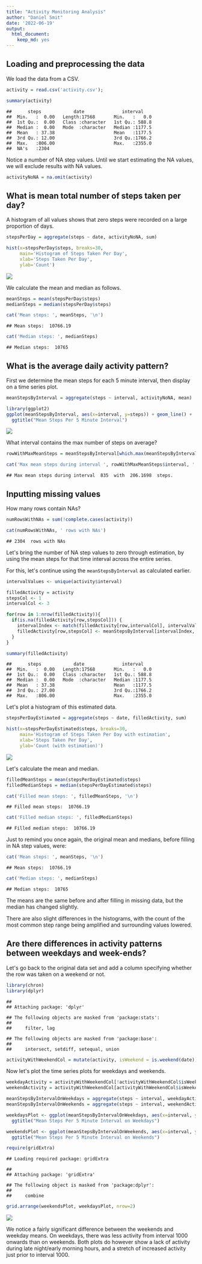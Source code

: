 ```yaml
---
title: "Activity Monitoring Analysis"
author: "Daniel Smit"
date: '2022-06-19'
output:
  html_document:
    keep_md: yes
---
```




## Loading and preprocessing the data

We load the data from a CSV.


```r
activity = read.csv('activity.csv');

summary(activity)
```

```
##      steps            date              interval     
##  Min.   :  0.00   Length:17568       Min.   :   0.0  
##  1st Qu.:  0.00   Class :character   1st Qu.: 588.8  
##  Median :  0.00   Mode  :character   Median :1177.5  
##  Mean   : 37.38                      Mean   :1177.5  
##  3rd Qu.: 12.00                      3rd Qu.:1766.2  
##  Max.   :806.00                      Max.   :2355.0  
##  NA's   :2304
```

Notice a number of NA step values.
Until we start estimating the NA values, we will exclude results with NA values.


```r
activityNoNA = na.omit(activity)
```

## What is mean total number of steps taken per day?

A histogram of all values shows that zero steps were recorded on a large proportion of days.


```r
stepsPerDay = aggregate(steps ~ date, activityNoNA, sum)

hist(x=stepsPerDay$steps, breaks=30,
     main='Histogram of Steps Taken Per Day',
     xlab='Steps Taken Per Day',
     ylab='Count')
```

![](report_files/figure-html/stepsHistogram-1.png)<!-- -->

We calculate the mean and median as follows.


```r
meanSteps = mean(stepsPerDay$steps)
medianSteps = median(stepsPerDay$steps)

cat('Mean steps: ', meanSteps, '\n')
```

```
## Mean steps:  10766.19
```

```r
cat('Median steps: ', medianSteps)
```

```
## Median steps:  10765
```

## What is the average daily activity pattern?

First we determine the mean steps for each 5 minute interval, then display on a time series plot.


```r
meanStepsByInterval = aggregate(steps ~ interval, activityNoNA, mean)

library(ggplot2)
ggplot(meanStepsByInterval, aes(x=interval, y=steps)) + geom_line() +
  ggtitle("Mean Steps Per 5 Minute Interval")
```

![](report_files/figure-html/calcuklateMeanByInterval-1.png)<!-- -->

What interval contains the max number of steps on average?


```r
rowWithMaxMeanSteps = meanStepsByInterval[which.max(meanStepsByInterval$steps),]

cat('Max mean steps during interval ', rowWithMaxMeanSteps$interval, ' with ', rowWithMaxMeanSteps$steps, ' steps.')
```

```
## Max mean steps during interval  835  with  206.1698  steps.
```

## Inputting missing values

How many rows contain NAs?


```r
numRowsWithNAs = sum(!complete.cases(activity))

cat(numRowsWithNAs, ' rows with NAs')
```

```
## 2304  rows with NAs
```

Let's bring the number of NA step values to zero through estimation, by using the mean steps for that time interval across the entire series.

For this, let's continue using the `meanStepsByInterval` as calculated earlier.


```r
intervalValues <- unique(activity$interval)

filledActivity = activity
stepsCol <- 1
intervalCol <- 3

for(row in 1:nrow(filledActivity)){
  if(is.na(filledActivity[row,stepsCol])) {
    intervalIndex <- match(filledActivity[row,intervalCol], intervalValues)
    filledActivity[row,stepsCol] <- meanStepsByInterval[intervalIndex, 2]
  }
}

summary(filledActivity)
```

```
##      steps            date              interval     
##  Min.   :  0.00   Length:17568       Min.   :   0.0  
##  1st Qu.:  0.00   Class :character   1st Qu.: 588.8  
##  Median :  0.00   Mode  :character   Median :1177.5  
##  Mean   : 37.38                      Mean   :1177.5  
##  3rd Qu.: 27.00                      3rd Qu.:1766.2  
##  Max.   :806.00                      Max.   :2355.0
```

Let's plot a histogram of this estimated data.


```r
stepsPerDayEstimated = aggregate(steps ~ date, filledActivity, sum)

hist(x=stepsPerDayEstimated$steps, breaks=30,
     main='Histogram of Steps Taken Per Day with estimation',
     xlab='Steps Taken Per Day',
     ylab='Count (with estimation)')
```

![](report_files/figure-html/stepsHistogramWithEstimatedData-1.png)<!-- -->

Let's calculate the mean and median.


```r
filledMeanSteps = mean(stepsPerDayEstimated$steps)
filledMedianSteps = median(stepsPerDayEstimated$steps)

cat('Filled mean steps: ', filledMeanSteps, '\n')
```

```
## Filled mean steps:  10766.19
```

```r
cat('Filled median steps: ', filledMedianSteps)
```

```
## Filled median steps:  10766.19
```

Just to remind you once again, the original mean and medians, before filling in NA step values, were:


```r
cat('Mean steps: ', meanSteps, '\n')
```

```
## Mean steps:  10766.19
```

```r
cat('Median steps: ', medianSteps)
```

```
## Median steps:  10765
```

The means are the same before and after filling in missing data, but the median has changed slightly.

There are also slight differences in the histograms, with the count of the most common step range being amplified and surrounding values lowered.

## Are there differences in activity patterns between weekdays and week-ends?

Let's go back to the original data set and add a column specifying whether the row was taken on a weekend or not.


```r
library(chron)
library(dplyr)
```

```
## 
## Attaching package: 'dplyr'
```

```
## The following objects are masked from 'package:stats':
## 
##     filter, lag
```

```
## The following objects are masked from 'package:base':
## 
##     intersect, setdiff, setequal, union
```

```r
activityWithWeekendCol = mutate(activity, isWeekend = is.weekend(date))
```

Now let's plot the time series plots for weekdays and weekends.


```r
weekdayActivity = activityWithWeekendCol[!activityWithWeekendCol$isWeekend,]
weekendActivity = activityWithWeekendCol[activityWithWeekendCol$isWeekend,]

meanStepsByIntervalOnWeekdays = aggregate(steps ~ interval, weekdayActivity, mean)
meanStepsByIntervalOnWeekends = aggregate(steps ~ interval, weekendActivity, mean)

weekdaysPlot <- ggplot(meanStepsByIntervalOnWeekdays, aes(x=interval, y=steps)) + geom_line() +
  ggtitle("Mean Steps Per 5 Minute Interval on Weekdays")

weekendsPlot <- ggplot(meanStepsByIntervalOnWeekends, aes(x=interval, y=steps)) + geom_line() +
  ggtitle("Mean Steps Per 5 Minute Interval on Weekends")

require(gridExtra)
```

```
## Loading required package: gridExtra
```

```
## 
## Attaching package: 'gridExtra'
```

```
## The following object is masked from 'package:dplyr':
## 
##     combine
```

```r
grid.arrange(weekendsPlot, weekdaysPlot, nrow=2)
```

![](report_files/figure-html/displayWeekendAndWeekdayPlots-1.png)<!-- -->

We notice a fairly significant difference between the weekends and weekday means. On weekdays, there was less activity from interval 1000 onwards than on weekends. Both plots do however show a lack of activity during late night/early morning hours, and a stretch of increased activity just prior to interval 1000.
